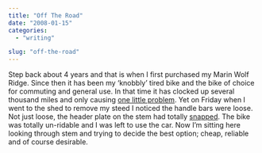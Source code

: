 ```yaml
---
title: "Off The Road"
date: "2008-01-15"
categories: 
  - "writing"

slug: "off-the-road"
---
```


Step back about 4 years and that is when I first purchased my Marin Wolf Ridge. Since then it has been my ‘knobbly’ tired bike and the bike of choice for commuting and general use. In that time it has clocked up several thousand miles and only causing [one little problem](https://adamchamberlin.info/post/1424656194/workshop). Yet on Friday when I went to the shed to remove my steed I noticed the handle bars were loose. Not just loose, the header plate on the stem had totally [snapped](http://farm3.static.flickr.com/2112/2189957499_795a0460c0.jpg). The bike was totally un-ridable and I was left to use the car. Now I’m sitting here looking through stem and trying to decide the best option; cheap, reliable and of course desirable.
